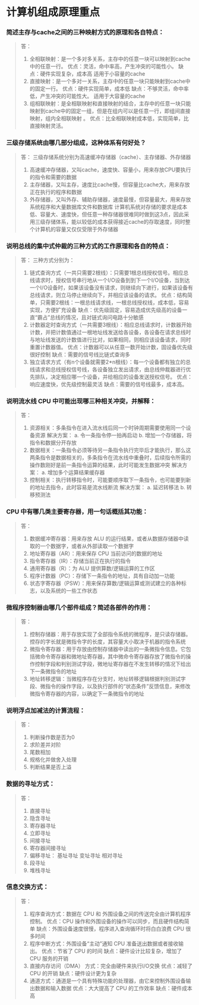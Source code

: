 # 计算机组成原理重点

### 简述主存与cache之间的三种映射方式的原理和各自特点：
>答：
>    1. 全相联映射：是一个多对多关系，主存中的任意一块可以映射到cache中的任意一行。
>        优点：灵活，命中率高，产生冲突的可能性小。
>        缺点：硬件实现复杂，成本高
>        适用于小容量的cache
>    2. 直接映射：是一个多对一关系，主存中的任意一块只能映射到cache中的固定一行。
>        优点：硬件实现简单，成本低
>        缺点：不够灵活，命中率低，产生冲突的可能性大。
>        适用于大容量的cache
>    3. 组相联映射：是全相联映射和直接映射的结合，主存中的任意一块只能映射到cache中的固定一组，但是在组内可以是任意一行，即组间直接映射，组内全相联映射 。
        优点：比全相联映射成本低，实现简单，比直接映射灵活。

### 三级存储系统由哪几部分组成，这种体系有何好处？
>答：
>   三级存储系统分别为高速缓冲存储器（cache）、主存储器、外存储器
>    1. 高速缓冲存储器，又叫cache，速度快、容量小，用来存放CPU要执行的指令和需要的数据
>    2. 主存储器，又叫主存，速度比cache慢，但容量比cache大，用来存放正在执行的程序和数据
>    3. 外存储器，又叫外存、辅助存储器，速度最慢，但容量最大，用来存放系统程序和大量数据库文件和数据库
>    计算机系统对存储的要求是成本低、容量大、速度快，但任意一种存储器很难同时做到这3点，因此采用三级存储体系，能以较低的成本获得接近cache的存取速度，同时整个计算机的容量又仅仅受限于外存储器

### 说明总线的集中式仲裁的三种方式的工作原理和各自的特点：
>答：
>    三种方式分别为：
>    1. 链式查询方式（一共只需要2根线）：只需要1根总线授权信号。相应总线请求时，授权信号串行地从一个I/O设备到到下一个I/O设备，当到达一个I/O设备时，如果该设备没有请求，则继续向下进行，如果该设备有总线请求，则立马停止继续向下，并相应该设备的请求。
>        优点：结构简单，只需要2根线：一根总线请求线，一根总线授权线，成本低，容易实现，方便扩充设备
>        缺点：优先级固定，容易造成优先级高的设备一直“霸占”总线的情况，且对链式询问电路十分敏感
>    2. 计数器定时查询方式（一共需要3根线）：相应总线请求时，计数器开始计数，并把计数值通过一根地址线发送给各设备，各设备在请求总线时与地址线发送的计数值进行比对，如果相同，则相应该设备请求，同时重置计数器值。
>        优点：计数器可以从任意一数开始计数，固设备优先级很好控制
>        缺点：需要的信号线比链式查询多
>    3. 独立请求方式（有n个设备就需要2*n根线）：每一个设备都有独立的总线请求和总线授权信号线，各设备独立发出请求，由总线仲裁器进行优先排队，决定相应哪一个设备，并给相应的设备发送授权信号。
>        优点：响应速度快，优先级控制最灵活
>        缺点：需要的信号线最多，成本高。

### 说明流水线 CPU 中可能出现哪三种相关冲突，并解释：
>答：
>    1. 资源相关：多条指令在进入流水线后同一个时钟周期需要使用同一个设备资源
>        解决方案：
>            a. 令一条指令停一拍再启动
>            b. 增加一个存储器，将指令和数据分开存放
>    2. 数据相关：一条指令必须等待另一条指令执行完毕后才能执行，那么这两条指令是数据相关的，多条指令在流水线中重叠时，后续指令所需的操作数刚好是前一条指令运算的结果，此时可能发生数据冲突
>        解决方案：
>            a. 增加多个运算结果缓存器
>    3. 控制相关：执行转移指令时，可能要顺序取下一条指令，也可能要到新的地址去指令，此时容易是流水线断流
>        解决方案：
>            a. 延迟转移法
>            b. 转移预测法

### CPU 中有哪几类主要寄存器，用一句话概括其功能：
>答：
>    1. 数据缓冲寄存器：用来存放 ALU 的运行结果，或者从数据存储器中读取的一个数据字，或者从外部读取一个数据字
>    2. 地址寄存器（AR）：用来保存 CPU 当前访问的数据的地址
>    3. 指令寄存器（IR）：存储当前正在执行的指令
>    4. 通用寄存器（R）：为 ALU 提供算数/逻辑运算的工作区
>    5. 程序计数器（PC）：存储下一条指令的地址，具有自动加一功能
>    6. 状态字寄存器（PSW）：用来保存算数/逻辑运算或测试建立的各种标志，以及系统的一些工作状态

### 微程序控制器由哪几个部件组成？简述各部件的作用：
>答：
>    1. 控制存储器：用于存放实现了全部指令系统的微程序，是只读存储器。控存的字长就是微指令字的长度，其容量大小取决于机器的指令系统
>    2. 微指令寄存器：用于存放由控制存储器中读出的一条微指令信息。它包括微命令寄存器和微地址寄存器，其中微命令寄存器存放了微指令的操作控制字段和判别测试字段，微地址寄存器在不发生转移的情况下给出下一条微指令的地址
>    3. 地址转移逻辑：当微程序存在分支时，地址转移逻辑根据判别测试字段、微指令的操作字段，以及执行部件的“状态条件”反馈信息，来修改微指令寄存器的内容，以确定下一条微指令的地址

### 说明浮点加减法的计算流程：
>答：
>    1. 判断操作数是否为0
>    2. 求阶差并对阶
>    3. 尾数相加
>    4. 规格化并做舍入处理
>    5. 判断结果是否上溢

### 数据的寻址方式：
>答：
>    1. 直接寻址
>    2. 隐含寻址
>    3. 寄存器寻址
>    4. 立即寻址
>    5. 间接寻址
>    6. 寄存器间接寻址
>    7. 偏移寻址： 基址寻址 变址寻址 相对寻址
>    8. 段寻址
>    9. 堆栈寻址                                                                

### 信息交换方式：
>答：
>    1. 程序查询方式：数据在 CPU 和 外围设备之间的传送完全由计算机程序控制。
>        优点：CPU 操作和外围设备的操作可以同步，而且硬件结构简单
>        缺点：外围设备速度很慢，程序进入查询循环时将白白浪费 CPU 很多时间
>    2. 程序中断方式：外围设备“主动”通知 CPU 准备送出数据或者接收输出。
>        优点：节省了 CPU 的时间
>        缺点：硬件设计比较复杂，增加了 CPU 服务的开销
>    3. 直接内存访问（DMA） 方式：完全由硬件来执行I/O交换
>        优点：减轻了 CPU 的开销
>        缺点：硬件设计更为复杂
>    4. 通道方式：通道是一个具有特殊功能的处理器，由它来控制外围设备输出数据和输入数据
>        优点：大大提高了 CPU 的工作效率
>        缺点：硬件成本高
